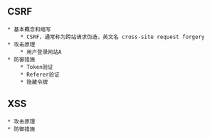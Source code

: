 ## CSRF
	* 基本概念和缩写
		* CSRF，通常称为跨站请求伪造，英文名 cross-site request forgery
	* 攻击原理
		* 用户登录网站A
	* 防御措施
		* Token验证
		* Referer验证
		* 隐藏令牌
## XSS
	* 攻击原理
	* 防御措施
